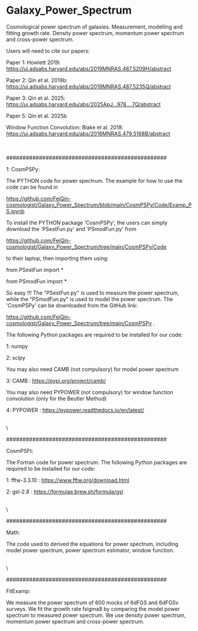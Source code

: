 # Galaxy_Power_Spectrum
Cosmological power spectrum of galaxies. Measurement, modelling and fitting growth rate. Density power spectrum, momentum power spectrum and cross-power spectrum.

Users will need to cite our papers:

Paper 1: Howlett 2019: https://ui.adsabs.harvard.edu/abs/2019MNRAS.487.5209H/abstract

Paper 2: Qin et al. 2019b: https://ui.adsabs.harvard.edu/abs/2019MNRAS.487.5235Q/abstract

Paper 3: Qin et al. 2025: https://ui.adsabs.harvard.edu/abs/2025ApJ...978....7Q/abstract

Paper 5: Qin et al. 2025b

Window Function Convolution: Blake et al. 2018: https://ui.adsabs.harvard.edu/abs/2018MNRAS.479.5168B/abstract

\
\
#################################################

1: CosmPSPy: 

The PYTHON code for power spectrum. The example for how to use the code can be found in 

https://github.com/FeiQin-cosmologist/Galaxy_Power_Spectrum/blob/main/CosmPSPy/Code/Examp_PS.ipynb

To install the PYTHON package 'CosmPSPy', the users can simply download the 'PSestFun.py' and 'PSmodFun.py' from 

https://github.com/FeiQin-cosmologist/Galaxy_Power_Spectrum/tree/main/CosmPSPy/Code 

to their laptop, then importing them using:

from PSestFun import *

from PSmodFun import *

So easy !!! The "PSestFun.py" is used to measure the power spectrum, while the "PSmodFun.py" is used to model the power spectrum. The 'CosmPSPy' can be downloaded from the GitHub link: 

https://github.com/FeiQin-cosmologist/Galaxy_Power_Spectrum/tree/main/CosmPSPy . 

The following Python packages are required to be installed for our code:

1: numpy

2: scipy 

You may also need CAMB (not compulsory) for model power spectrum

3: CAMB : https://pypi.org/project/camb/

You may also need PYPOWER (not compulsory) for window function convolution (only for the Beutler Method)

4: PYPOWER : https://pypower.readthedocs.io/en/latest/

\
\

#################################################

CosmPSFt: 

The Fortran code for power spectrum. 
The following Python packages are required to be installed for our code:

1: fftw-3.3.10 : https://www.fftw.org/download.html

2: gsl-2.8 : https://formulae.brew.sh/formula/gsl 

\
\

#################################################

Math: 

The code used to derived the equations for power spectrum, including model power spectrum, power spectrum estimator, window function.

\
\

#################################################

FitExamp: 

We measure the power spectrum of 600 mocks of 6dFGS and 6dFGSv surveys. We fit the growth rate fsigma8 by comparing the model power spectrum to measured power spectrum. We use density power spectrum, momentum power spectrum and cross-power spectrum. 

